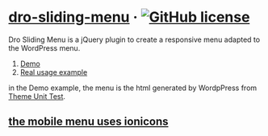 # [dro-sliding-menu]() &middot; [![GitHub license](https://img.shields.io/badge/license-MIT-blue.svg)](https://github.com/younes-dro/dro-sliding-menu/blob/master/LICENSE)
Dro Sliding Menu is a jQuery plugin to create a responsive menu adapted to the WordPress menu.

 1. <a href="https://farah.123.fr/dro-sliding-menu/">Demo</a>
 2. <a href="https://alan-pizza.fr/">Real usage example</a>

in the Demo example, the menu is the html generated by WordpPress from [Theme Unit Test](https://codex.wordpress.org/Theme_Unit_Test).
## [the mobile menu uses ionicons](https://github.com/ionic-team/ionicons)
